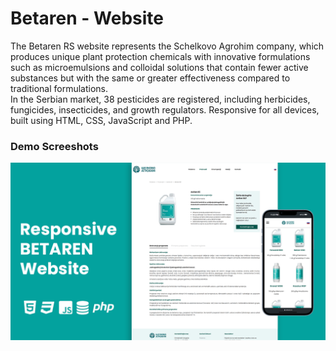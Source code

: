 # Betaren - Website

The Betaren RS website represents the Schelkovo Agrohim company, which produces unique plant protection chemicals with innovative formulations such as microemulsions and colloidal solutions that contain fewer active substances but with the same or greater effectiveness compared to traditional formulations.<br>
In the Serbian market, 38 pesticides are registered, including herbicides, fungicides, insecticides, and growth regulators.
Responsive for all devices, built using HTML, CSS, JavaScript and PHP.

### Demo Screeshots

![Betaren](./assets/img/project_betaren.png "Betaren Demo")
